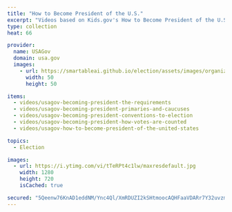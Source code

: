 ```yaml
---
title: "How to Become President of the U.S."
excerpt: "Videos based on Kids.gov's How to Become President of the U.S. poster."
type: collection
heat: 66

provider:
  name: USAGov
  domain: usa.gov
  images:
    - url: https://smartableai.github.io/election/assets/images/organizations/usa.gov-50x50.jpg
      width: 50
      height: 50

items:
  - videos/usagov-becoming-president-the-requirements
  - videos/usagov-becoming-president-primaries-and-caucuses
  - videos/usagov-becoming-president-conventions-to-election
  - videos/usagov-becoming-president-how-votes-are-counted
  - videos/usagov-how-to-become-president-of-the-united-states

topics:
  - Election

images:
  - url: https://i.ytimg.com/vi/tTeRPt4c1lw/maxresdefault.jpg
    width: 1280
    height: 720
    isCached: true

secured: "5Qeenw76KnAD1eddNM/Ync4Ql/XmRDUZI2kSHtmoocAQHFaaVDARr7Y32uvzm/7/nZligC5H29R2zkgBkzOqQ6w4s3hf90Wz3zSpskus9CBto4KszVMQK0PTk0Wyd3HniNkV6+wq5y7V9fpICQYKmErhZlPvRXCldi5RV0Bm0aSQiKxjgO+40lKYCVWaOWHJAt+PlVZsFRZnVYwd8BEgTxO7JfWS6aLxx3q+S+rcXW+GylkMHsWwI7ZZNTjPQNRflW4mc1as8JpV10hdKjkTTqVIahRTDTekwnXRMRSKltGy0H/DmD9YbIUho+Ck7cE6eeDOWgwh05Pl6sB31yagodyNN5imScIIZ9wxUEx0cCA=;5LbLsK4goK3ZQTNL1l/Opg=="
---
```


